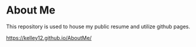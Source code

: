 # About Me

This repository is used to house my public resume and utilize github pages.

https://kelley12.github.io/AboutMe/
